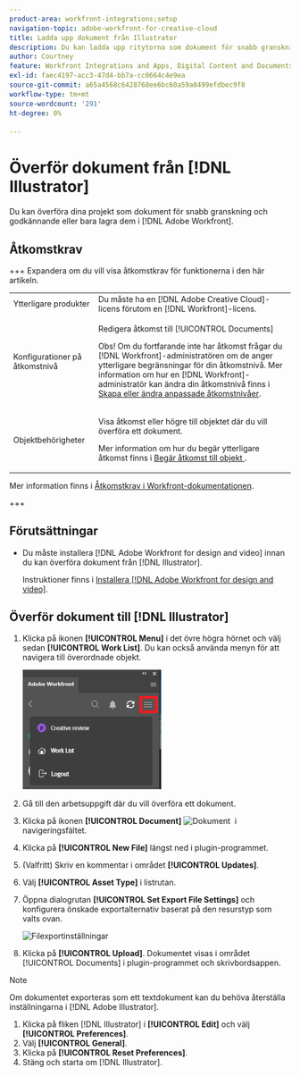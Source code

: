 ```yaml
---
product-area: workfront-integrations;setup
navigation-topic: adobe-workfront-for-creative-cloud
title: Ladda upp dokument från Illustrator
description: Du kan ladda upp ritytorna som dokument för snabb granskning och godkännande eller helt enkelt lagra dem i Adobe Workfront.
author: Courtney
feature: Workfront Integrations and Apps, Digital Content and Documents
exl-id: faec4197-acc3-47d4-bb7a-cc0664c4e9ea
source-git-commit: a65a4568c6428768ee6bc60a59a8499efdbec9f8
workflow-type: tm+mt
source-wordcount: '291'
ht-degree: 0%

---
```


# Överför dokument från [!DNL Illustrator]

Du kan överföra dina projekt som dokument för snabb granskning och godkännande eller bara lagra dem i [!DNL Adobe Workfront].

## Åtkomstkrav

+++ Expandera om du vill visa åtkomstkrav för funktionerna i den här artikeln.

<table style="table-layout:auto"> 
 <col> 
 <col> 
 <tbody> 
  <!-- <tr> 
   <td role="rowheader">[!DNL Adobe Workfront] package</td> 
   <td> Any </td> 
  </tr> 
  <tr data-mc-conditions=""> 
   <td role="rowheader">[!DNL Adobe Workfront] license</td> 
   <td> 
   <p>Standard</p>
   <p>Work or higher</p> </td> 
  </tr> 
  <tr> -->
   <td role="rowheader">Ytterligare produkter</td> 
   <td>Du måste ha en [!DNL Adobe Creative Cloud]-licens förutom en [!DNL Workfront]-licens.</td> 
  </tr> 
  <tr> 
   <td role="rowheader">Konfigurationer på åtkomstnivå</td> 
   <td> <p>Redigera åtkomst till [!UICONTROL Documents]</p> <p>Obs! Om du fortfarande inte har åtkomst frågar du [!DNL Workfront]-administratören om de anger ytterligare begränsningar för din åtkomstnivå. Mer information om hur en [!DNL Workfront]-administratör kan ändra din åtkomstnivå finns i <a href="../../administration-and-setup/add-users/configure-and-grant-access/create-modify-access-levels.md" class="MCXref xref">Skapa eller ändra anpassade åtkomstnivåer</a>.</p> </td> 
  </tr> 
  <tr> 
   <td role="rowheader">Objektbehörigheter</td> 
   <td> <p>Visa åtkomst eller högre till objektet där du vill överföra ett dokument.</p> <p>Mer information om hur du begär ytterligare åtkomst finns i <a href="../../workfront-basics/grant-and-request-access-to-objects/request-access.md" class="MCXref xref">Begär åtkomst till objekt </a>.</p> </td> 
  </tr> 
 </tbody> 
</table>

Mer information finns i [Åtkomstkrav i Workfront-dokumentationen](/help/quicksilver/administration-and-setup/add-users/access-levels-and-object-permissions/access-level-requirements-in-documentation.md).

+++

## Förutsättningar

* Du måste installera [!DNL Adobe Workfront for design and video] innan du kan överföra dokument från [!DNL Illustrator].

  Instruktioner finns i [Installera [!DNL Adobe Workfront for design and video]](/help/quicksilver/workfront-integrations-and-apps/adobe-workfront-for-creative-cloud/wf-install-cc.md).

## Överför dokument till [!DNL Illustrator]

1. Klicka på ikonen **[!UICONTROL Menu]** i det övre högra hörnet och välj sedan **[!UICONTROL Work List]**. Du kan också använda menyn för att navigera till överordnade objekt.

   ![Återgå till arbetslistan](assets/go-back-to-work-list-350x314.png)

1. Gå till den arbetsuppgift där du vill överföra ett dokument.
1. Klicka på ikonen **[!UICONTROL Document]** ![Dokument &#x200B;](assets/documents.png) i navigeringsfältet.

1. Klicka på **[!UICONTROL New File]** längst ned i plugin-programmet.
1. (Valfritt) Skriv en kommentar i området **[!UICONTROL Updates]**.
1. Välj **[!UICONTROL Asset Type]** i listrutan.
1. Öppna dialogrutan **[!UICONTROL Set Export File Settings]** och konfigurera önskade exportalternativ baserat på den resurstyp som valts ovan.

   ![Filexportinställningar](assets/file-export-settings.png)
1. Klicka på **[!UICONTROL Upload]**.
Dokumentet visas i området [!UICONTROL Documents] i plugin-programmet och skrivbordsappen.

>[!NOTE]
>
>Om dokumentet exporteras som ett textdokument kan du behöva återställa inställningarna i [!DNL Adobe Illustrator].
>
>1. Klicka på fliken [!DNL Illustrator] i **[!UICONTROL Edit]** och välj **[!UICONTROL Preferences]**.
>1. Välj **[!UICONTROL General]**.
>1. Klicka på **[!UICONTROL Reset Preferences]**.
>1. Stäng och starta om [!DNL Illustrator].
